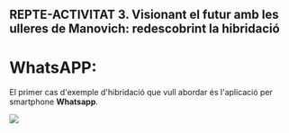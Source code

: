## REPTE-ACTIVITAT 3. Visionant el futur amb les ulleres de Manovich: redescobrint la hibridació
# WhatsAPP:

El primer cas d'exemple d'hibridació que vull abordar és l'aplicació per smartphone **Whatsapp**. 

[![](https://img.shields.io/badge/MyPublicInbox-TEXT!-orange?style=for-the-badge&logo=Microsoft+Outlook&logoColor=white&labelColor=101010)](https://mypublicinbox.com/mouredev)
